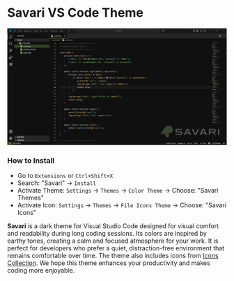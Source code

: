 # Savari VS Code Theme

![Savari Theme Preview](./screenshot.png)

### How to Install

- Go to `Extensions` or `Ctrl+Shift+X`
- Search: "Savari" → `Install`
- Activate Theme: `Settings` → `Themes` → `Color Theme` → Choose: "Savari Themes"
- Activate Icon: `Settings` → `Themes` → `File Icons Theme` → Choose: "Savari Icons"

**Savari** is a dark theme for Visual Studio Code designed for visual comfort and readability during long coding sessions. Its colors are inspired by earthy tones, creating a calm and focused atmosphere for your work. It is perfect for developers who prefer a quiet, distraction-free environment that remains comfortable over time. The theme also includes icons from [Icons Collection](https://www.svgrepo.com/collection/chunk-16px-thick-interface-icons). We hope this theme enhances your productivity and makes coding more enjoyable.
